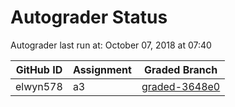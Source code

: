 # Autograder Status
Autograder last run at: October 07, 2018 at 07:40

| GitHub ID | Assignment | Graded Branch |
|-----------|------------|---------------|
| elwyn578 | a3 | [graded-3648e0](https://github.com/Fall2018COMP401-001/a3-elwyn578/tree/graded-3648e0) | 
